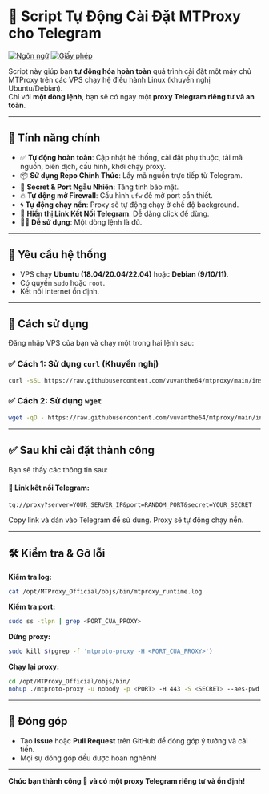 
# 🚀 Script Tự Động Cài Đặt MTProxy cho Telegram

[![Ngôn ngữ](https://img.shields.io/badge/Ngôn%20ngữ-Bash-blue.svg)](https://www.gnu.org/software/bash/)
[![Giấy phép](https://img.shields.io/badge/Giấy%20phép-MIT-green.svg)](LICENSE)

Script này giúp bạn **tự động hóa hoàn toàn** quá trình cài đặt một máy chủ MTProxy trên các VPS chạy hệ điều hành Linux (khuyến nghị Ubuntu/Debian).  
Chỉ với **một dòng lệnh**, bạn sẽ có ngay một **proxy Telegram riêng tư và an toàn**.

---

## 🌟 Tính năng chính

- ✅ **Tự động hoàn toàn**: Cập nhật hệ thống, cài đặt phụ thuộc, tải mã nguồn, biên dịch, cấu hình, khởi chạy proxy.
- 📦 **Sử dụng Repo Chính Thức**: Lấy mã nguồn trực tiếp từ Telegram.
- 🔐 **Secret & Port Ngẫu Nhiên**: Tăng tính bảo mật.
- 🔥 **Tự động mở Firewall**: Cấu hình `ufw` để mở port cần thiết.
- 🌀 **Tự động chạy nền**: Proxy sẽ tự động chạy ở chế độ background.
- 🔗 **Hiển thị Link Kết Nối Telegram**: Dễ dàng click để dùng.
- 👨‍💻 **Dễ sử dụng**: Một dòng lệnh là đủ.

---

## 🧰 Yêu cầu hệ thống

- VPS chạy **Ubuntu (18.04/20.04/22.04)** hoặc **Debian (9/10/11)**.
- Có quyền `sudo` hoặc `root`.
- Kết nối internet ổn định.

---

## 🚀 Cách sử dụng

Đăng nhập VPS của bạn và chạy một trong hai lệnh sau:

### ✅ Cách 1: Sử dụng `curl` (Khuyến nghị)

```bash
curl -sSL https://raw.githubusercontent.com/vuvanthe64/mtproxy/main/install_mtproxy.sh | sudo bash
```

### ✅ Cách 2: Sử dụng `wget`

```bash
wget -qO - https://raw.githubusercontent.com/vuvanthe64/mtproxy/main/install_mtproxy.sh | sudo bash
```

---

## ✅ Sau khi cài đặt thành công

Bạn sẽ thấy các thông tin sau:

#### 🔗 Link kết nối Telegram:

```
tg://proxy?server=YOUR_SERVER_IP&port=RANDOM_PORT&secret=YOUR_SECRET
```

Copy link và dán vào Telegram để sử dụng. Proxy sẽ tự động chạy nền.

---

## 🛠️ Kiểm tra & Gỡ lỗi

**Kiểm tra log:**

```bash
cat /opt/MTProxy_Official/objs/bin/mtproxy_runtime.log
```

**Kiểm tra port:**

```bash
sudo ss -tlpn | grep <PORT_CUA_PROXY>
```

**Dừng proxy:**

```bash
sudo kill $(pgrep -f 'mtproto-proxy -H <PORT_CUA_PROXY>')
```

**Chạy lại proxy:**

```bash
cd /opt/MTProxy_Official/objs/bin/
nohup ./mtproto-proxy -u nobody -p <PORT> -H 443 -S <SECRET> --aes-pwd proxy-secret proxy-multi.conf -M 1 > mtproxy_runtime.log 2>&1 &
```

---

## 🤝 Đóng góp

- Tạo **Issue** hoặc **Pull Request** trên GitHub để đóng góp ý tưởng và cải tiến.
- Mọi sự đóng góp đều được hoan nghênh!

---

**Chúc bạn thành công 🎉 và có một proxy Telegram riêng tư và ổn định!**
